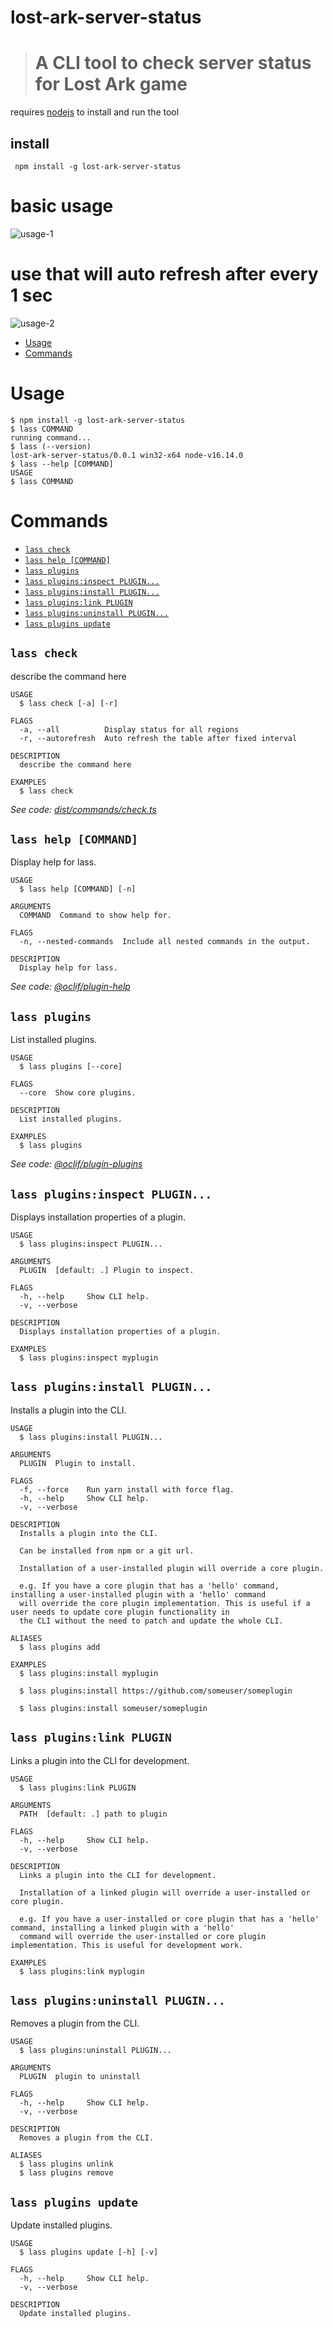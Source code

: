 lost-ark-server-status
=================

># A CLI tool to check server status for Lost Ark game

requires [nodejs](https://nodejs.org/) to install and run the tool 

## install 
```
 npm install -g lost-ark-server-status
```
# basic usage
![usage-1](https://github.com/riazXrazor/lost-ark-server-status/raw/master/media/lass-1.gif)

# use that will auto refresh after every 1 sec
![usage-2](https://github.com/riazXrazor/lost-ark-server-status/raw/master/media/lass-2.gif)

<!-- toc -->
* [Usage](#usage)
* [Commands](#commands)
<!-- tocstop -->

# Usage
<!-- usage -->
```sh-session
$ npm install -g lost-ark-server-status
$ lass COMMAND
running command...
$ lass (--version)
lost-ark-server-status/0.0.1 win32-x64 node-v16.14.0
$ lass --help [COMMAND]
USAGE
$ lass COMMAND

```
<!-- usagestop -->

# Commands
<!-- commands -->
* [`lass check`](#lass-check)
* [`lass help [COMMAND]`](#lass-help-command)
* [`lass plugins`](#lass-plugins)
* [`lass plugins:inspect PLUGIN...`](#lass-pluginsinspect-plugin)
* [`lass plugins:install PLUGIN...`](#lass-pluginsinstall-plugin)
* [`lass plugins:link PLUGIN`](#lass-pluginslink-plugin)
* [`lass plugins:uninstall PLUGIN...`](#lass-pluginsuninstall-plugin)
* [`lass plugins update`](#lass-plugins-update)

## `lass check`

describe the command here

```
USAGE
  $ lass check [-a] [-r]

FLAGS
  -a, --all          Display status for all regions
  -r, --autorefresh  Auto refresh the table after fixed interval

DESCRIPTION
  describe the command here

EXAMPLES
  $ lass check
```

_See code: [dist/commands/check.ts](https://github.com/riazXrazor/lost-ark-server-status/blob/v0.0.1/dist/commands/check.ts)_

## `lass help [COMMAND]`

Display help for lass.

```
USAGE
  $ lass help [COMMAND] [-n]

ARGUMENTS
  COMMAND  Command to show help for.

FLAGS
  -n, --nested-commands  Include all nested commands in the output.

DESCRIPTION
  Display help for lass.
```

_See code: [@oclif/plugin-help](https://github.com/oclif/plugin-help/blob/v5.1.11/src/commands/help.ts)_

## `lass plugins`

List installed plugins.

```
USAGE
  $ lass plugins [--core]

FLAGS
  --core  Show core plugins.

DESCRIPTION
  List installed plugins.

EXAMPLES
  $ lass plugins
```

_See code: [@oclif/plugin-plugins](https://github.com/oclif/plugin-plugins/blob/v2.0.11/src/commands/plugins/index.ts)_

## `lass plugins:inspect PLUGIN...`

Displays installation properties of a plugin.

```
USAGE
  $ lass plugins:inspect PLUGIN...

ARGUMENTS
  PLUGIN  [default: .] Plugin to inspect.

FLAGS
  -h, --help     Show CLI help.
  -v, --verbose

DESCRIPTION
  Displays installation properties of a plugin.

EXAMPLES
  $ lass plugins:inspect myplugin
```

## `lass plugins:install PLUGIN...`

Installs a plugin into the CLI.

```
USAGE
  $ lass plugins:install PLUGIN...

ARGUMENTS
  PLUGIN  Plugin to install.

FLAGS
  -f, --force    Run yarn install with force flag.
  -h, --help     Show CLI help.
  -v, --verbose

DESCRIPTION
  Installs a plugin into the CLI.

  Can be installed from npm or a git url.

  Installation of a user-installed plugin will override a core plugin.

  e.g. If you have a core plugin that has a 'hello' command, installing a user-installed plugin with a 'hello' command
  will override the core plugin implementation. This is useful if a user needs to update core plugin functionality in
  the CLI without the need to patch and update the whole CLI.

ALIASES
  $ lass plugins add

EXAMPLES
  $ lass plugins:install myplugin 

  $ lass plugins:install https://github.com/someuser/someplugin

  $ lass plugins:install someuser/someplugin
```

## `lass plugins:link PLUGIN`

Links a plugin into the CLI for development.

```
USAGE
  $ lass plugins:link PLUGIN

ARGUMENTS
  PATH  [default: .] path to plugin

FLAGS
  -h, --help     Show CLI help.
  -v, --verbose

DESCRIPTION
  Links a plugin into the CLI for development.

  Installation of a linked plugin will override a user-installed or core plugin.

  e.g. If you have a user-installed or core plugin that has a 'hello' command, installing a linked plugin with a 'hello'
  command will override the user-installed or core plugin implementation. This is useful for development work.

EXAMPLES
  $ lass plugins:link myplugin
```

## `lass plugins:uninstall PLUGIN...`

Removes a plugin from the CLI.

```
USAGE
  $ lass plugins:uninstall PLUGIN...

ARGUMENTS
  PLUGIN  plugin to uninstall

FLAGS
  -h, --help     Show CLI help.
  -v, --verbose

DESCRIPTION
  Removes a plugin from the CLI.

ALIASES
  $ lass plugins unlink
  $ lass plugins remove
```

## `lass plugins update`

Update installed plugins.

```
USAGE
  $ lass plugins update [-h] [-v]

FLAGS
  -h, --help     Show CLI help.
  -v, --verbose

DESCRIPTION
  Update installed plugins.
```
<!-- commandsstop -->

